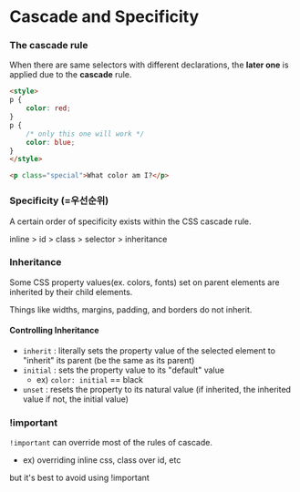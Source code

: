 # Cascade and Specificity

### The cascade rule

When there are same selectors with different declarations, the **later one** is applied due to the **cascade** rule.

```html
<style>
p {
	color: red;
}
p {
    /* only this one will work */
	color: blue;	
}
</style>

<p class="special">What color am I?</p>
```



### Specificity (=우선순위)

A certain order of specificity exists within the CSS cascade rule. 

inline > id > class > selector > inheritance



### Inheritance

Some CSS property values(ex. colors, fonts) set on parent elements are inherited by their child elements. 

Things like widths, margins, padding, and borders do not inherit. 

#### Controlling Inheritance

- `inherit` : literally sets the property value of the selected element to "inherit" its parent (be the same as its parent)
- `initial` : sets the property value to its "default" value
  - ex) `color: initial` == black
- `unset` : resets the property to its natural value (if inherited, the inherited value if not, the initial value)



### !important

`!important` can override most of the rules of cascade. 

- ex) overriding inline css, class over id, etc

but it's best to avoid using !important